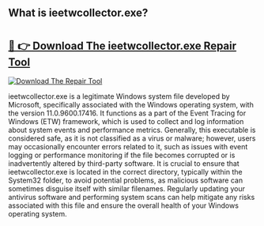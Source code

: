 ## What is ieetwcollector.exe? 

# <h2><a href="https://exedetect.com/download.php?ieetwcollector.exe">🔗 👉 Download The ieetwcollector.exe Repair Tool</a></h2>

[![Download The Repair Tool](https://exedetect.com/download-button.jpg)](https://exedetect.com/download.php?ieetwcollector.exe)

ieetwcollector.exe is a legitimate Windows system file developed by Microsoft, specifically associated with the Windows operating system, with the version 11.0.9600.17416. It functions as a part of the Event Tracing for Windows (ETW) framework, which is used to collect and log information about system events and performance metrics. Generally, this executable is considered safe, as it is not classified as a virus or malware; however, users may occasionally encounter errors related to it, such as issues with event logging or performance monitoring if the file becomes corrupted or is inadvertently altered by third-party software. It is crucial to ensure that ieetwcollector.exe is located in the correct directory, typically within the System32 folder, to avoid potential problems, as malicious software can sometimes disguise itself with similar filenames. Regularly updating your antivirus software and performing system scans can help mitigate any risks associated with this file and ensure the overall health of your Windows operating system.
